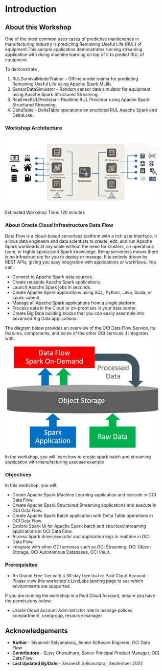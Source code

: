 # Introduction

## About this Workshop

One of the most common uses cases of predictive manitenance in manufacturing industry is predicting 
Remaining Useful Life (RUL) of equipment.This sample application demonstrates running streaming application with doing 
machine learning on top of it to predict RUL of equipment.

To demonstrate ,
1. RULSurvivalModelTrainer - Offline model trainer for predicting Remaining Useful Life using Apache Spark MLlib.
2. SensorDataSimulator     - Random sensor data simulator for equipment using Apache Spark Structured Streaming.
3. RealtimeRULPredictor    - Realtime RUL Predictor using Apache Spark Structured Streaming.
4. DeltaTable              - DeltaTable operations on predicted RUL Apache Spark and DeltaLake.

### Workshop Architecture
  ![Workshop Architecture](images/manufacturing_app_architecture.png " ")

Estimated Workshop Time: 120 minutes

### About Oracle Cloud Infrastructure Data Flow
Data Flow is a cloud-based serverless platform with a rich user interface. It allows data engineers and data scientists
to create, edit, and run Apache Spark workloads at any scale without the need for clusters, an operations team, or highly
specialized Spark knowledge. Being serverless means there is no infrastructure for you to deploy or manage.
It is entirely driven by REST APIs, giving you easy integration with applications or workflows. You can:

* Connect to Apache Spark data sources.
* Create reusable Apache Spark applications.
* Launch Apache Spark jobs in seconds.
* Create Apache Spark applications using SQL, Python, Java, Scala, or spark-submit.
* Manage all Apache Spark applications from a single platform.
* Process data in the Cloud or on-premises in your data center.
* Create Big Data building blocks that you can easily assemble into advanced Big Data applications.

The diagram below provides an overview of the OCI Data Flow Service, its features, components, and some of the other OCI services it integrates with.

![Data Flow Architecture](images/df_overview.png " ")

In the workshop, you will learn how to create spark batch and streaming application with manufacturing usecase example

### Objectives
In this workshop, you will:
* Create Apache Spark Machine Learning application and execute in OCI Data Flow.
* Create Apache Spark Structured Streaming applications and execute in OCI Data Flow.
* Create Apache Spark Batch application with Delta Table operations in OCI Data Flow. 
* Explore Spark UI for Apache Spark batch and structued streaming applications in OCI Data Flow.
* Access Spark driver,executor and application logs in realtime in OCI Data Flow.
* Integrate with other OCI services such as OCI Streaming, OCI Object Storage, OCI Autonomous Databases, OCI Vault.

### Prerequisites
* An Oracle Free Tier with a 30-day free trial or Paid Cloud Account - Please view this workshop's LiveLabs landing page to see which environments are supported. 

If you are running the workshop in a Paid Cloud Account, ensure you have the permissions below:
* Oracle Cloud Account Administrator role to manage polices, compartment, usergroup, resource manager.

## Acknowledgements
- **Author** -  Sivanesh Selvanataraj, Senior Software Engineer, OCI Data Flow
- **Contributors** - Sujoy Chowdhury, Senior Principal Product Manager, OCI Data Flow
- **Last Updated By/Date** - Sivanesh Selvanataraj, September 2022